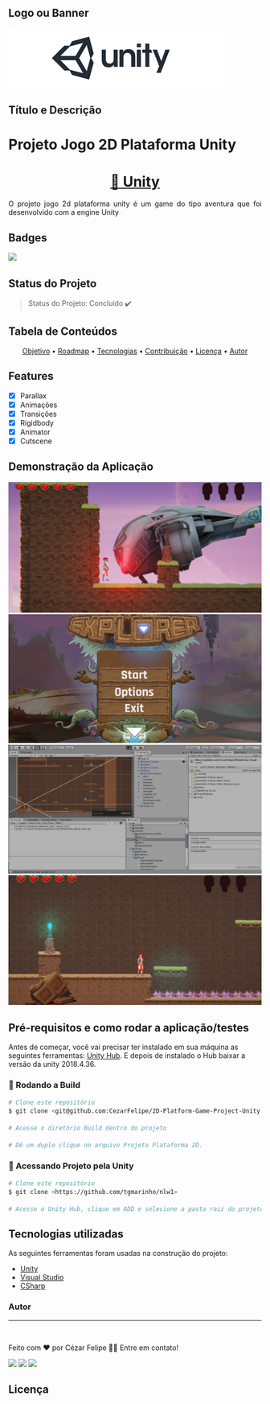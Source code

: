 
## Logo ou Banner
<img src="https://github.com/CezarFelipe/2D-Platform-Game-Project-Unity/blob/documentation/image/banner.png"/>

## Título e Descrição
<h1 align="justify"> Projeto Jogo 2D Plataforma Unity</h1>
<h1 align="center">
    <a href="https://unity.com/pt">🔗 Unity</a>
</h1>
<p align="justify"> O projeto jogo 2d plataforma unity é um game do tipo aventura que foi desenvolvido com a engine Unity </p>

## Badges
<img src="https://img.shields.io/static/v1?label=unity&message=engine&color=blue&style=for-the-badge&logo=UNITY"/>

## Status do Projeto
> Status do Projeto: Concluido :heavy_check_mark:

## Tabela de Conteúdos
<p align="center">
 <a href="#objetivo">Objetivo</a> •
 <a href="#roadmap">Roadmap</a> • 
 <a href="#tecnologias">Tecnologias</a> • 
 <a href="#contribuicao">Contribuição</a> • 
 <a href="#licenc-a">Licença</a> • 
 <a href="#autor">Autor</a>
</p>


## Features
- [X] Parallax
- [X] Animações
- [X] Transições
- [X] Rigidbody
- [X] Animator
- [X] Cutscene

## Demonstração da Aplicação
<img src="https://github.com/CezarFelipe/2D-Platform-Game-Project-Unity/blob/documentation/image/1.PNG"/>
<img src="https://github.com/CezarFelipe/2D-Platform-Game-Project-Unity/blob/documentation/image/2.PNG"/>
<img src="https://github.com/CezarFelipe/2D-Platform-Game-Project-Unity/blob/documentation/image/3.PNG"/>
<img src="https://github.com/CezarFelipe/2D-Platform-Game-Project-Unity/blob/documentation/image/4.PNG"/>

## Pré-requisitos e como rodar a aplicação/testes
Antes de começar, você vai precisar ter instalado em sua máquina as seguintes ferramentas:
[Unity Hub](https://unity3d.com/pt/get-unity/download). 
E depois de instalado o Hub baixar a versão da unity 2018.4.36.

### 🎲 Rodando a Build

```bash
# Clone este repositório
$ git clone <git@github.com:CezarFelipe/2D-Platform-Game-Project-Unity.git>

# Acesse o diretório Build dentro do projeto

# Dê um duplo clique no arquivo Projeto Plataforma 2D.

```

### 🎲 Acessando Projeto pela Unity

```bash
# Clone este repositório
$ git clone <https://github.com/tgmarinho/nlw1>

# Acesse o Unity Hub, clique em ADD e selecione a pasta raiz do projeto, lembre de selecionar a versão 2018.

```

## Tecnologias utilizadas

As seguintes ferramentas foram usadas na construção do projeto:

- [Unity](https://unity3d.com/pt/get-unity/download)
- [Visual Studio](https://visualstudio.microsoft.com/pt-br/vs/community/)
- [CSharp](https://www.microsoft.com/pt-br/p/csharp/9n4w6bhc0hml#activetab=pivot:overviewtab)

  
### Autor
---

<img style="border-radius: 50%;" src="https://avatars.githubusercontent.com/u/29206101?v=4" width="100px;" alt=""/>

Feito com ❤️ por Cézar Felipe 👋🏽 Entre em contato!

 <a href="https://www.instagram.com/cezar_felpis/" target="_blank"><img src="https://img.shields.io/badge/-Instagram-%23E4405F?style=for-the-badge&logo=instagram&logoColor=white" target="_blank"></a>
  <a href = "mailto:cezarfelipe2008@outlook.com"><img src="https://img.shields.io/badge/-Gmail-%23333?style=for-the-badge&logo=gmail&logoColor=white" target="_blank"></a>
  <a href="https://www.linkedin.com/in/cezarfelipedasilva/" target="_blank"><img src="https://img.shields.io/badge/-LinkedIn-%230077B5?style=for-the-badge&logo=linkedin&logoColor=white" target="_blank"></a> 
    
## Licença



